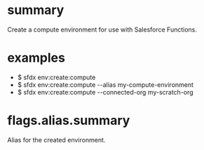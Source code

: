 # summary

Create a compute environment for use with Salesforce Functions.

# examples

- $ sfdx env:create:compute
- $ sfdx env:create:compute --alias my-compute-environment
- $ sfdx env:create:compute --connected-org my-scratch-org

# flags.alias.summary

Alias for the created environment.
